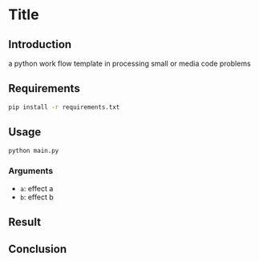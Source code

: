 # Title

## Introduction

a python work flow template in processing small or media code problems

## Requirements

```bash
pip install -r requirements.txt
```

## Usage

```python
python main.py
```

### Arguments

- `a`: effect a
- `b`: effect b

## Result

## Conclusion
